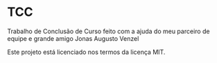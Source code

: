 # TCC
Trabalho de Conclusão de Curso feito com a ajuda do meu parceiro de equipe e grande amigo Jonas Augusto Venzel

Este projeto está licenciado nos termos da licença MIT.
